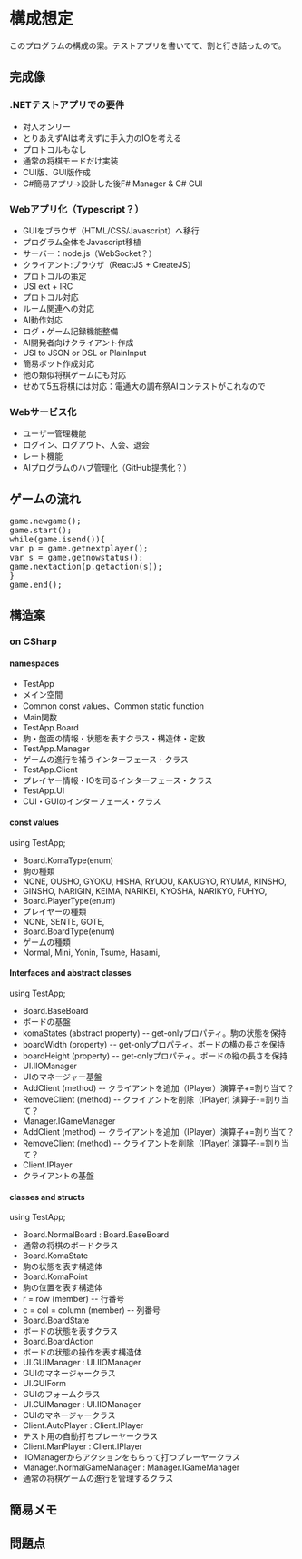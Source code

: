 ﻿# 構成想定

このプログラムの構成の案。テストアプリを書いてて、割と行き詰ったので。

## 完成像

### .NETテストアプリでの要件

- 対人オンリー
- とりあえずAIは考えずに手入力のIOを考える
- プロトコルもなし
- 通常の将棋モードだけ実装
- CUI版、GUI版作成
- C#簡易アプリ→設計した後F# Manager & C# GUI

### Webアプリ化（Typescript？）

- GUIをブラウザ（HTML/CSS/Javascript）へ移行
- プログラム全体をJavascript移植
- サーバー：node.js（WebSocket？）
- クライアント:ブラウザ（ReactJS + CreateJS）
- プロトコルの策定
- USI ext + IRC
- プロトコル対応
- ルーム関連への対応
- AI動作対応
- ログ・ゲーム記録機能整備
- AI開発者向けクライアント作成
- USI to JSON or DSL or PlainInput
- 簡易ボット作成対応
- 他の類似将棋ゲームにも対応
- せめて5五将棋には対応：電通大の調布祭AIコンテストがこれなので

### Webサービス化

- ユーザー管理機能
- ログイン、ログアウト、入会、退会
- レート機能
- AIプログラムのハブ管理化（GitHub提携化？）

## ゲームの流れ

<pre>
game.newgame();
game.start();
while(game.isend()){
var p = game.getnextplayer();
var s = game.getnowstatus();
game.nextaction(p.getaction(s));
}
game.end();
</pre>

## 構造案

### on CSharp

#### namespaces

- TestApp
- メイン空間
- Common const values、Common static function
- Main関数
- TestApp.Board
- 駒・盤面の情報・状態を表すクラス・構造体・定数
- TestApp.Manager
- ゲームの進行を補うインターフェース・クラス
- TestApp.Client
- プレイヤー情報・IOを司るインターフェース・クラス
- TestApp.UI
- CUI・GUIのインターフェース・クラス

#### const values
using TestApp;

- Board.KomaType(enum)
- 駒の種類
- NONE, OUSHO, GYOKU, HISHA, RYUOU, KAKUGYO, RYUMA, KINSHO,
- GINSHO, NARIGIN, KEIMA, NARIKEI, KYOSHA, NARIKYO, FUHYO,
- Board.PlayerType(enum)
- プレイヤーの種類
- NONE, SENTE, GOTE, 
- Board.BoardType(enum)
- ゲームの種類
- Normal, Mini, Yonin, Tsume, Hasami,

#### Interfaces and abstract classes
using TestApp;

- Board.BaseBoard
- ボードの基盤
- komaStates (abstract property) -- get-onlyプロパティ。駒の状態を保持
- boardWidth (property) -- get-onlyプロパティ。ボードの横の長さを保持
- boardHeight (property) -- get-onlyプロパティ。ボードの縦の長さを保持
- UI.IIOManager
- UIのマネージャー基盤
- AddClient (method) -- クライアントを追加（IPlayer）演算子+=割り当て？
- RemoveClient (method) -- クライアントを削除（IPlayer) 演算子-=割り当て？
- Manager.IGameManager
- AddClient (method) -- クライアントを追加（IPlayer）演算子+=割り当て？
- RemoveClient (method) -- クライアントを削除（IPlayer) 演算子-=割り当て？
- Client.IPlayer
- クライアントの基盤

#### classes and structs
using TestApp;

- Board.NormalBoard : Board.BaseBoard
- 通常の将棋のボードクラス
- Board.KomaState
- 駒の状態を表す構造体
- Board.KomaPoint
- 駒の位置を表す構造体
- r = row (member) -- 行番号
- c = col = column (member) -- 列番号
- Board.BoardState
- ボードの状態を表すクラス
- Board.BoardAction
- ボードの状態の操作を表す構造体
- UI.GUIManager : UI.IIOManager
- GUIのマネージャークラス
- UI.GUIForm
- GUIのフォームクラス
- UI.CUIManager : UI.IIOManager
- CUIのマネージャークラス
- Client.AutoPlayer : Client.IPlayer
- テスト用の自動打ちプレーヤークラス
- Client.ManPlayer : Client.IPlayer
- IIOManagerからアクションをもらって打つプレーヤークラス
- Manager.NormalGameManager : Manager.IGameManager
- 通常の将棋ゲームの進行を管理するクラス

## 簡易メモ

## 問題点


